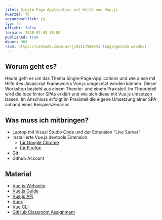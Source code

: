 ```yaml
---
titel: Single Page Application mit Hilfe von Vue.js
kuerzel: fd
verantwortlich: jp
typ: fd
pflicht: false
termine: 2020-07-03 10:00
published: true
dauer: 360
raum: https://us02web.zoom.us/j/81117580841 (Zugangscode webdev)
---
```


## Worum geht es?

Heute geht es um das Thema Single-Page-Applications und wie diese mit Hilfe des Javascript Frameworks Vue.js umgesetzt werden können. Dieser Workshop besteht aus einem Theorie- und einem Praxisteil. Im Theorieteil wird die Idee hinter SPAs erklärt und wie sich diese mit Vue.js umsetzen lassen. Im Anschluss erfolgt im Praxisteil die eigene Umsetzung einer SPA anhand eines Beispielszenarios.

## Was muss ich mitbringen?
* Laptop mit Visual Studio Code und der Extension "Live Server"
* Installierte Vue.js devtools Extension
	* [für Google Chrome](https://chrome.google.com/webstore/detail/vuejs-devtools/nhdogjmejiglipccpnnnanhbledajbpd?hl=en)
	* [für Firefox](https://addons.mozilla.org/de/firefox/addon/vue-js-devtools/)
* Git
* Github Account

## Material

* [Vue.js Webseite](https://vuejs.org/)
* [Vue.js Guide](https://vuejs.org/v2/guide/)
* [Vue.js API](https://vuejs.org/v2/api/)
* [Vuex](https://vuex.vuejs.org/)
* [Vue CLI](https://cli.vuejs.org/)
* [GitHub Classroom Assignment](https://classroom.github.com/g/_hI1yUMF)
